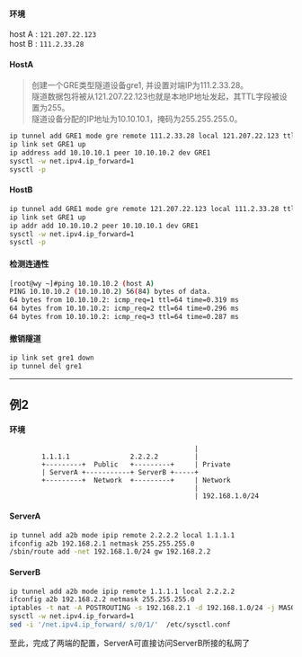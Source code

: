 #### 环境
host A : `121.207.22.123`  
host B : `111.2.33.28`

#### HostA
> 创建一个GRE类型隧道设备gre1, 并设置对端IP为111.2.33.28。  
> 隧道数据包将被从121.207.22.123也就是本地IP地址发起，其TTL字段被设置为255。  
> 隧道设备分配的IP地址为10.10.10.1，掩码为255.255.255.0。  
```Bash
ip tunnel add GRE1 mode gre remote 111.2.33.28 local 121.207.22.123 ttl 255
ip link set GRE1 up
ip address add 10.10.10.1 peer 10.10.10.2 dev GRE1
sysctl -w net.ipv4.ip_forward=1
sysctl -p
```

#### HostB
```Bash
ip tunnel add GRE1 mode gre remote 121.207.22.123 local 111.2.33.28 ttl 255
ip link set GRE1 up
ip addr add 10.10.10.2 peer 10.10.10.1 dev GRE1
sysctl -w net.ipv4.ip_forward=1
sysctl -p
```

#### 检测连通性
```Bash
[root@wy ~]#ping 10.10.10.2 (host A)
PING 10.10.10.2 (10.10.10.2) 56(84) bytes of data.
64 bytes from 10.10.10.2: icmp_req=1 ttl=64 time=0.319 ms
64 bytes from 10.10.10.2: icmp_req=2 ttl=64 time=0.296 ms
64 bytes from 10.10.10.2: icmp_req=3 ttl=64 time=0.287 ms
```

#### 撤销隧道
```Bash
ip link set gre1 down
ip tunnel del gre1
```
------

## 例2
#### 环境
                                                  |
            1.1.1.1               2.2.2.2         |
            +---------+  Public   +---------+     | Private
            | ServerA +-----------+ ServerB +-----+
            +---------+  Network  +---------+     | Network
                                                  |
                                                  | 192.168.1.0/24 


#### ServerA
```Bash
ip tunnel add a2b mode ipip remote 2.2.2.2 local 1.1.1.1
ifconfig a2b 192.168.2.1 netmask 255.255.255.0
/sbin/route add -net 192.168.1.0/24 gw 192.168.2.2
```
#### ServerB
```Bash
ip tunnel add a2b mode ipip remote 1.1.1.1 local 2.2.2.2
ifconfig a2b 192.168.2.2 netmask 255.255.255.0
iptables -t nat -A POSTROUTING -s 192.168.2.1 -d 192.168.1.0/24 -j MASQUERADE
sysctl -w net.ipv4.ip_forward=1
sed -i '/net.ipv4.ip_forward/ s/0/1/'  /etc/sysctl.conf
```
至此，完成了两端的配置，ServerA可直接访问ServerB所接的私网了
